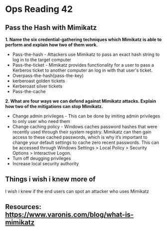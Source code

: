 # Ops Reading 42
## Pass the Hash with Mimikatz

**1. Name the six credential-gathering techniques which Mimikatz is able to perform and explain how two of them work.**
- Pass-the-hash - Attackers use Mimikatz to pass an exact hash string to log in to the target computer
- Pass-the-ticket - Mimikatz provides functionality for a user to pass a Kerberos ticket to another computer an log in with that user's ticket. 
- Overpass-the-hash(pass-the-key)
- kerberoast golden tickets
- Kerberoast silver tickets
- Pass-the-cache


**2. What are four ways we can defend against Mimikatz attacks. Explain how two of the mitigations can stop Mimikatz.**
- Change admin privileges - This can be done by imiting admin privileges to only user who need them
- Change caching policy - Windows caches password hashes that were recently used through their system registry. Mimikatz can then gain access to these cached passwords, which is why it’s important to change your default settings to cache zero recent passwords. This can be accessed through Windows Settings > Local Policy > Security Options > Interactive Logon.  
- Turn off deugging privileges
- Increase local security authority

## Things i wish i knew more of
I wish i knew if the end users can spot an attacker who uses Mimikatz

## Resources: https://www.varonis.com/blog/what-is-mimikatz
